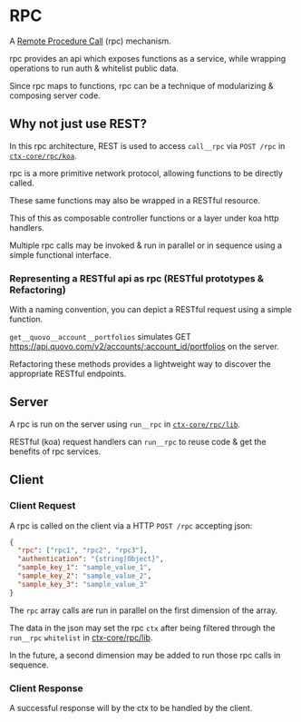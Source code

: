 # RPC

A <a href="https://www.wikiwand.com/en/Remote_procedure_call" target="_blank">Remote Procedure Call</a> (rpc) mechanism.

rpc provides an api which exposes functions as a service, while wrapping operations to run auth & whitelist public data.

Since rpc maps to functions, rpc can be a technique of modularizing & composing server code.

## Why not just use REST?

In this rpc architecture, REST is used to access `call__rpc` via `POST /rpc` in [`ctx-core/rpc/koa`](./koa.js).

rpc is a more primitive network protocol, allowing functions to be directly called.

These same functions may also be wrapped in a RESTful resource.

This of this as composable controller functions or a layer under koa http handlers.

Multiple rpc calls may be invoked & run in parallel or in sequence using a simple functional interface.

### Representing a RESTful api as rpc (RESTful prototypes & Refactoring)

With a naming convention, you can depict a RESTful request using a simple function.

`get__quovo__account__portfolios` simulates GET https://api.quovo.com/v2/accounts/:account_id/portfolios on the server.

Refactoring these methods provides a lightweight way to discover the appropriate RESTful endpoints.

## Server

A rpc is run on the server using `run__rpc` in [`ctx-core/rpc/lib`](./lib.js).

RESTful (koa) request handlers can `run__rpc` to reuse code & get the benefits of rpc services.

## Client

### Client Request

A rpc is called on the client via a HTTP `POST /rpc` accepting json:

```json
{
  "rpc": ["rpc1", "rpc2", "rpc3"],
  "authentication": "{string|Object}",
  "sample_key_1": "sample_value_1",
  "sample_key_2": "sample_value_2",
  "sample_key_3": "sample_value_3"
}
```

The `rpc` array calls are run in parallel on the first dimension of the array.

The data in the json may set the rpc `ctx` after being filtered through the `run__rpc` `whitelist` in [ctx-core/rpc/lib](./lib.js).

In the future, a second dimension may be added to run those rpc calls in sequence.

### Client Response

A successful response will by the ctx to be handled by the client.